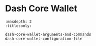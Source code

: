 # Dash Core Wallet

```{toctree}
:maxdepth: 2
:titlesonly: 

dash-core-wallet-arguments-and-commands
dash-core-wallet-configuration-file
```
